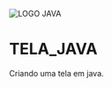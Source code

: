 ![LOGO JAVA](https://www.google.com/url?sa=i&url=https%3A%2F%2Fblog.geekhunter.com.br%2Fcursos-de-java%2F&psig=AOvVaw0SmP4vDWUk-hq3X5ca0dsy&ust=1755131349893000&source=images&cd=vfe&opi=89978449&ved=0CBUQjRxqFwoTCMi5-YPEho8DFQAAAAAdAAAAABAE)

# TELA_JAVA
Criando uma tela em java.
